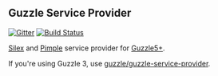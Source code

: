 Guzzle Service Provider  
---  

[![Gitter](https://badges.gitter.im/Join%20Chat.svg)](https://gitter.im/cfralick/guzzle-service-provider?utm_source=badge&utm_medium=badge&utm_campaign=pr-badge&utm_content=badge)
[![Build Status](https://travis-ci.org/cfralick/guzzle-service-provider.svg?branch=develop)](https://travis-ci.org/cfralick/guzzle-service-provider)  

[Silex](https://github.com/silexphp/silex.git) and [Pimple](https://github.com/fabpot/pimple) service provider for
[Guzzle5+](https://github.com/guzzle/guzzle).  

If you're using Guzzle 3, use
[guzzle/guzzle-service-provider](https://github.com/guzzle/guzzle-service-provider).  


